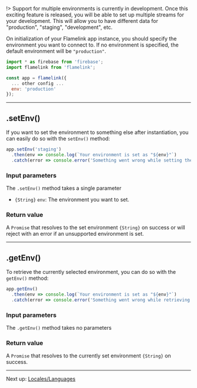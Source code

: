 !> Support for multiple environments is currently in development. Once this exciting feature is released, you will be able to set up multiple streams for your development. This will allow you to have different data for "production", "staging", "development", etc.

On initialization of your Flamelink app instance, you should specify the environment you want to connect to. If no environment is specified, the default environment will be `"production"`.

```javascript
import * as firebase from 'firebase';
import flamelink from 'flamelink';

const app = flamelink({
  ... other config ...
  env: 'production'
});
```

---

## .setEnv()

If you want to set the environment to something else after instantiation, you can easily do so with the `setEnv()` method:

```javascript
app.setEnv('staging')
  .then(env => console.log(`Your environment is set as "${env}"`)
  .catch(error => console.error('Something went wrong while setting the environment. Details:', error);
```

### Input parameters

The `.setEnv()` method takes a single parameter

- `{String}` `env`: The environment you want to set.

### Return value

A `Promise` that resolves to the set environment `{String}` on success or will reject with an error if an unsupported environment is set.

---

## .getEnv()

To retrieve the currently selected environment, you can do so with the `getEnv()` method:

```javascript
app.getEnv()
  .then(env => console.log(`Your environment is set as "${env}"`)
  .catch(error => console.error('Something went wrong while retrieving the environment. Details:', error);
```

### Input parameters

The `.getEnv()` method takes no parameters

### Return value

A `Promise` that resolves to the currently set environment `{String}` on success.

---

Next up: [Locales/Languages](/locales)
